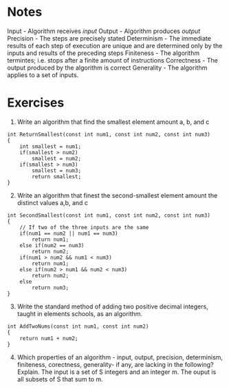 # Notes
Input       - Algorithm receives *input*
Output      - Algorithm produces *output*
Precision   - The steps are precisely stated
Determinism - The immediate results of each step of execution are unique and
are determined only by the inputs and results of the preceding steps
Finiteness  - The algorithm termintes; i.e. stops after a finite amount of
instructions
Correctness - The output produced by the algorithm is correct
Generality  - The algorithm applies to a set of inputs.


# Exercises
1. Write an algorithm that find the smallest element amount a, b, and c
```
int ReturnSmallest(const int num1, const int num2, const int num3)
{
    int smallest = num1;
    if(smallest > num2)
        smallest = num2;
    if(smallest > num3)
        smallest = num3;
        return smallest;
}
```
2. Write an algorithm that finest the second-smallest element amount the
distinct values a,b, and c

```
int SecondSmallest(const int num1, const int num2, const int num3)
{
    // If two of the three inputs are the same
    if(num1 == num2 || num1 == num3)
        return num1;
    else if(num2 == num3)
        return num2;
    if(num1 > num2 && num1 < num3)
        return num1;
    else if(num2 > num1 && num2 < num3)
        return num2;
    else
        return num3;
}
```

3. Write the standard method of adding two positive decimal integers, taught in
elements schools, as an algorithm.
```"c++"
int AddTwoNums(const int num1, const int num2)
{
    return num1 + num2;
}
```

4. Which properties of an algorithm - input, output, precision, determinism,
finiteness, corectness, generality- if any, are lacking in the following?
Explain. The input is a set of S integers and an integer m. The ouput is all
subsets of S that sum to m.
